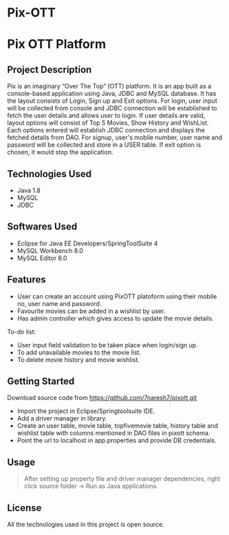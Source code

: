 # Pix-OTT

   # Pix OTT Platform

## Project Description

Pix is an imaginary “Over The Top” (OTT) platform. It is an app built as a console-based application using Java, JDBC and MySQL database. It has the layout consists of Login, Sign up and Exit options.
For login, user input will be collected from console and JDBC connection will be established to fetch the user details and allows user to login.
If user details are valid, layout options will consist of Top 5 Movies, Show History and WishList. Each options entered will establish JDBC connection and displays the fetched details from DAO.
For signup, user's mobile number, user name and password will be collected and store in a USER table.
If exit option is chosen, it would stop the application.

## Technologies Used

* Java 1.8
* MySQL
* JDBC

## Softwares Used

* Eclipse for Java EE Developers/SpringToolSuite 4
* MySQL Workbench 8.0
* MySQL Editor 8.0

## Features

* User can create an account using PixOTT platoform using their mobile no, user name and password.
* Favourite movies can be added in a wishlist by user.
* Has admin controller which gives access to update the movie details.

To-do list:
* User input field validation to be taken place when login/sign up.
* To add unavailable movies to the movie list.
* To delete movie history and movie wishlist.

## Getting Started

  Download source code from https://github.com/7naresh7/pixott.git
  - Import the project in Eclipse/Springtoolsuite IDE.
  - Add a driver manager in library.
  - Create an user table, movie table, topfivemovie table, history table and wishlist table with columns mentioned in DAO files in pixott schema.
  - Point the url to localhost in app.properties and provide DB credentials.

## Usage

> After setting up property file and driver manager dependencies, right click source folder -> Run as Java applications.


## License

All the technologies used in this project is open source.
